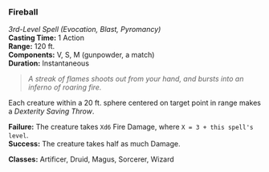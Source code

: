 ### Fireball  
*3rd-Level Spell (Evocation, Blast, Pyromancy)*  
**Casting Time:** 1 Action  
**Range:** 120 ft.  
**Components:** V, S, M (gunpowder, a match)  
**Duration:** Instantaneous  

> *A streak of flames shoots out from your hand, and bursts into an inferno of roaring fire.*

Each creature within a 20 ft. sphere centered on target point in range makes a *Dexterity Saving Throw*.

**Failure:** The creature takes `Xd6` Fire Damage, where `X = 3 + this spell's level`.  
**Success:** The creature takes half as much Damage.  

**Classes:** Artificer, Druid, Magus, Sorcerer, Wizard
